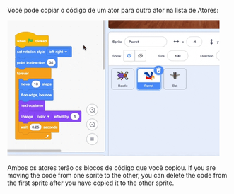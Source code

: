 
Você pode copiar o código de um ator para outro ator na lista de Atores:

![Drag code from one sprite's Code area to another sprite in the Sprite list, then let go of the code.](images/drag-parrot-code.gif)

Ambos os atores terão os blocos de código que você copiou. If you are moving the code from one sprite to the other, you can delete the code from the first sprite after you have copied it to the other sprite.


